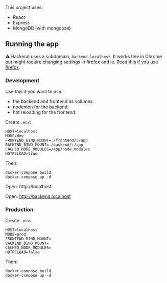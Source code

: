This project uses:
* React
* Express
* MongoDB (with mongoose)

## Running the app
⚠️ Backend uses a subdomain, `backend.localhost`. It works fine in Chrome but might require changing settings in firefox and ie. [Read this if you use firefox](https://stackoverflow.com/questions/33251155/firefox-cannot-connect-to-a-local-servers-subdomain/56049681).


### Development
Use this if you want to use:
* the backend and frontend as volumes.
* nodemon for the backend.
* hot reloading for the frontend.

Create `.env`:
```
HOST=localhost
MODE=dev
FRONTEND_BIND_MOUNT=./frontend/:/app
BACKEND_BIND_MOUNT=./backend/:/app
CACHED_NODE_MODULES=/app/node_modules
HOTRELOAD=true
```
Then:
```
docker-compose build
docker-compose up -d
```

Open: http://localhost

Open: http://backend.localhost

### Production
Create `.env`:
```
HOST=localhost
MODE=prod
FRONTEND_BIND_MOUNT=
BACKEND_BIND_MOUNT=
CACHED_NODE_MODULES=
HOTRELOAD=false
```
Then:
```
docker-compose build
docker-compose up -d
```
